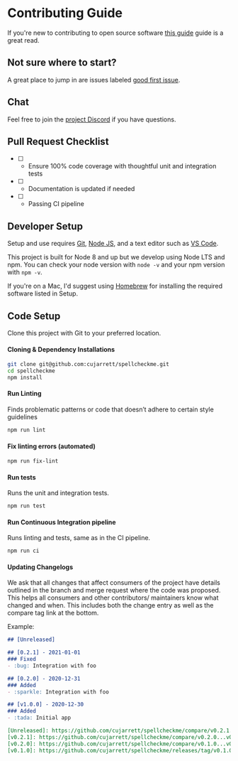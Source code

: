 # Contributing Guide

If you're new to contributing to open source software
[this guide](https://opensource.guide/how-to-contribute/) guide is a great read.

## Not sure where to start?
A great place to jump in are issues labeled [good first issue](https://github.com/cujarrett/spellcheckme/labels/good%20first%20issue).

## Chat
Feel free to join the [project Discord](https://discord.gg/uuQDgzhbrd) if you have questions.

## Pull Request Checklist
- [ ] - Ensure 100% code coverage with thoughtful unit and integration tests
- [ ] - Documentation is updated if needed
- [ ] - Passing CI pipeline

## Developer Setup
Setup and use requires [Git](https://git-scm.com/), [Node JS](https://nodejs.org/en/), and a text
editor such as [VS Code](https://code.visualstudio.com/).

This project is built for Node 8 and up but we develop using Node LTS and npm. You can
check your node version with `node -v` and your npm version with `npm -v`.

If you're on a Mac, I'd suggest using [Homebrew](https://brew.sh/) for installing the required
software listed in Setup.

## Code Setup
Clone this project with Git to your preferred location.

#### Cloning & Dependency Installations
```sh
git clone git@github.com:cujarrett/spellcheckme.git
cd spellcheckme
npm install
```

#### Run Linting
Finds problematic patterns or code that doesn’t adhere to certain style guidelines
```sh
npm run lint
```

#### Fix linting errors (automated)
```sh
npm run fix-lint
```

#### Run tests
Runs the unit and integration tests.
```sh
npm run test
```

#### Run Continuous Integration pipeline

Runs linting and tests, same as in the CI pipeline.
```sh
npm run ci
```

#### Updating Changelogs

We ask that all changes that affect consumers of the project have details outlined in the branch and
merge request where the code was proposed. This helps all consumers and other contributors/
maintainers know what changed and when. This includes both the change entry as well as the compare
tag link at the bottom.

Example:

```md
## [Unreleased]

## [0.2.1] - 2021-01-01
### Fixed
- :bug: Integration with foo

## [0.2.0] - 2020-12-31
### Added
- :sparkle: Integration with foo

## [v1.0.0] - 2020-12-30
### Added
- :tada: Initial app

[Unreleased]: https://github.com/cujarrett/spellcheckme/compare/v0.2.1...master
[v0.2.1]: https://github.com/cujarrett/spellcheckme/compare/v0.2.0...v0.2.1
[v0.2.0]: https://github.com/cujarrett/spellcheckme/compare/v0.1.0...v0.2.0
[v0.1.0]: https://github.com/cujarrett/spellcheckme/releases/tag/v0.1.0
```
